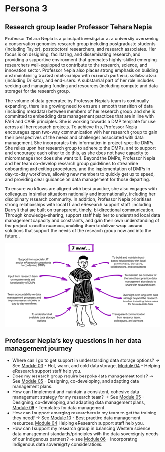 # Persona 3

## Research group leader Professor Tehara Nepia

Professor Tehara Nepia is a principal investigator at a university overseeing a conservation genomics research group including postgraduate students (including Taylor), postdoctoral researchers, and research associates. Her focus is on designing, facilitating, and disseminating research, and providing a supportive environment that generates highly-skilled emerging researchers well-equipped to contribute to the research, science, and innovation sector. Professor Nepia also places strong emphasis on building and maintaining trusted relationships with research partners, collaborators (including Dr Sato), and end-users. A substantial part of her role includes seeking and managing funding and resources (including compute and data storage) for the research group. 

The volume of data generated by Professor Nepia’s team is continually expanding, there is a growing need to ensure a smooth transition of data (including metadata) between members of her research group, and she is committed to embedding data management practices that are in line with FAIR and CARE principles. She is working towards a DMP template for use across all her research projects. To achieve this, Professor Nepia encourages open two-way communication with her research group to gain their perspectives of the needs and challenges associated with data management. She incorporates this information in project-specific DMPs. She relies upon her research group to adhere to the DMPs, and to support and encourage each other to do this, as she does not have capacity to micromanage (nor does she want to!). Beyond the DMPs, Professor Nepia and her team co-develop research group guidelines to streamline onboarding and exiting procedures, and the implementation of DMPs in day-to-day workflows, allowing new members to quickly get up to speed, and providing clear guidance on data management for those departing. 

To ensure workflows are aligned with best practice, she also engages with colleagues in similar situations nationally and internationally, including her disciplinary research community. In addition, Professor Nepia prioritises strong relationships with local IT and eResearch support staff (including Darryl) that are built on transparent, timely, bi-directional communication. Through knowledge-sharing, support staff help her to understand local data management capacity and constraints, and gain their own understanding of the project-specific nuances, enabling them to deliver wrap-around solutions that support the needs of the research group now and into the future.. 

![The data management needs of research group leader Professor Tehara Nepia](../figures/Scenario3-v4.png)

## Professor Nepia’s key questions in her data management journey

* Where can I go to get support in understanding data storage options? -> See [Module 03](https://genomicsaotearoa.github.io/data-management-resources/modules/module03/) - Hot, warm, and cold data storage, [Module 04](https://genomicsaotearoa.github.io/data-management-resources/modules/module04/) - Helping eResearch support staff help you.
* Does my research group require bespoke data management tools? -> See [Module 05](https://genomicsaotearoa.github.io/data-management-resources/modules/module05/) - Designing, co-developing, and adapting data management plans.
* How can I implement and maintain a consistent, cohesive data management strategy for my research team? -> See [Module 05](https://genomicsaotearoa.github.io/data-management-resources/modules/module05/) - Designing, co-developing, and adapting data management plans, [Module 09](https://genomicsaotearoa.github.io/data-management-resources/modules/module09/) - Templates for data management.
* How can I support emerging researchers in my team to get the training they need? -> See [Module 10](https://genomicsaotearoa.github.io/data-management-resources/modules/module10/) - Best practice data management resources, [Module 04](https://genomicsaotearoa.github.io/data-management-resources/modules/module04/) Helping eResearch support staff help you.
* How can I support my research group in balancing Western science data management standards/principles with the data sovereignty needs of our Indigenous partners? -> see [Module 06](https://genomicsaotearoa.github.io/data-management-resources/modules/module06/) - Incorporating Indigenous data sovereignty considerations.

